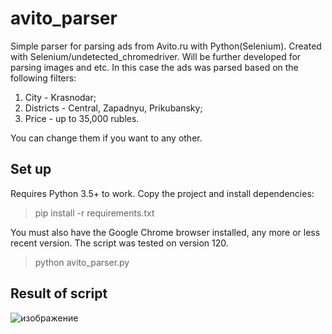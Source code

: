 # avito_parser
Simple parser for parsing ads from Avito.ru with Python(Selenium). 
Created with Selenium/undetected_chromedriver. Will be further developed for parsing images and etc.
In this case the ads was parsed based on the following filters:
1. City - Krasnodar;
2. Districts - Central, Zapadnyu, Prikubansky;
3. Price - up to 35,000 rubles.

You can change them if you want to any other.


## Set up

Requires Python 3.5+ to work. Copy the project and install dependencies:

> pip install -r requirements.txt

You must also have the Google Chrome browser installed, any more or less recent version. The script was tested on version 120.

> python avito_parser.py

## Result of script

![изображение](https://github.com/IsaShakh/avito_parser/assets/57360844/98a6b482-8f70-41a9-9d48-0ca8a9162115)


